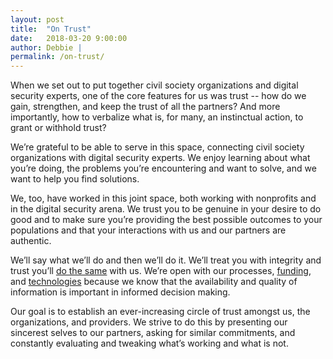 ```yaml
---
layout: post
title:  "On Trust"
date:   2018-03-20 9:00:00
author: Debbie |
permalink: /on-trust/
---
```


When we set out to put together civil society organizations and digital security experts, one of the core features for us was trust -- how do we gain, strengthen, and keep the trust of all the partners? And more importantly, how to verbalize what is, for many, an instinctual action, to grant or withhold trust?

We’re grateful to be able to serve in this space, connecting civil society organizations with digital security experts. We enjoy learning about what you’re doing, the problems you’re encountering and want to solve, and we want to help you find solutions.

We, too, have worked in this joint space, both working with nonprofits and in the digital security arena. We trust you to be genuine in your desire to do good and to make sure you’re providing the best possible outcomes to your populations and that your interactions with us and our partners are authentic.

We’ll say what we’ll do and then we’ll do it. We’ll treat you with integrity and trust you’ll [do the same](/code) with us. We’re open with our processes, [funding](/about/#origins), and [technologies](/about/#technology) because we know that the availability and quality of information is important in informed decision making.

Our goal is to establish an ever-increasing circle of trust amongst us, the organizations, and providers. We strive to do this by presenting our sincerest selves to our partners, asking for similar commitments, and constantly evaluating and tweaking what’s working and what is not.
